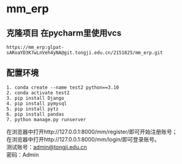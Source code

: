 # mm_erp

## 克隆项目 在pycharm里使用vcs
```angular2html
https://mm_erp:glpat-sARoaYD3K7wLnVeh4yNA@git.tongji.edu.cn/2151825/mm_erp.git
```
## 配置环境
```angular2html
1. conda create --name test2 python==3.10
2. conda activate test2
3. pip install Django
4. pip install pymysql
5. pip install pytz
6. pip install pandas
7. python manage.py runserver
```
在浏览器中打开http://127.0.0.1:8000/mm/register/即可开始注册账号；<br>
在浏览器中打开http://127.0.0.1:8000/mm/login/即可登录账号。<br>
测试账号：admin@tongji.edu.cn
<br>
密码：Admin